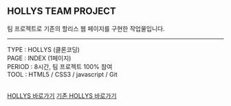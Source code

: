 ## HOLLYS TEAM PROJECT

팀 프로젝트로 기존의 할리스 웹 페이지를 구현한 작업물입니다.

<hr>
TYPE : HOLLYS (클론코딩) <br>
PAGE : INDEX (1페이지)<br>
PERIOD : 8시간, 팀 프로젝트 100% 참여<br>
TOOL : HTML5 / CSS3 / javascript / Git<br><br>


[HOLLYS 바로가기](https://eunbi1228.github.io/HOLLYS/index.html)
[기존 HOLLYS 바로가기](https://www.hollys.co.kr/)
